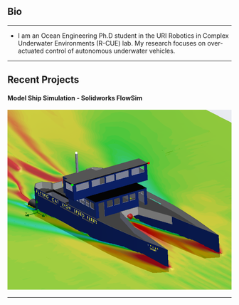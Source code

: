## Bio
---
* I am an Ocean Engineering Ph.D student in the URI Robotics in Complex Underwater Environments (R-CUE) lab. My research focuses on over-actuated control of autonomous underwater vehicles.


---
## Recent Projects

#### Model Ship Simulation - Solidworks FlowSim
<img src="images/Capture.PNG?raw=true"/>

---
